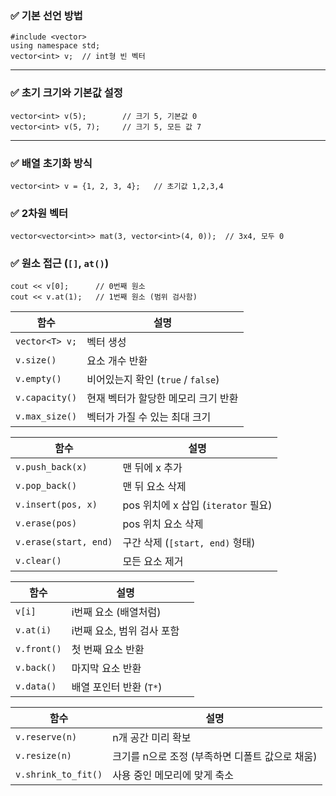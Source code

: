 ### ✅ 기본 선언 방법

```
#include <vector> 
using namespace std;  
vector<int> v;  // int형 빈 벡터
```

---

### ✅ 초기 크기와 기본값 설정

```
vector<int> v(5);        // 크기 5, 기본값 0 
vector<int> v(5, 7);     // 크기 5, 모든 값 7
```

---

### ✅ 배열 초기화 방식

```
vector<int> v = {1, 2, 3, 4};   // 초기값 1,2,3,4
```

### ✅ 2차원 벡터

```
vector<vector<int>> mat(3, vector<int>(4, 0));  // 3x4, 모두 0
```

### ✅ 원소 접근 (`[]`, `at()`)

```
cout << v[0];      // 0번째 원소 
cout << v.at(1);   // 1번째 원소 (범위 검사함)
```

|함수|설명|
|---|---|
|`vector<T> v;`|벡터 생성|
|`v.size()`|요소 개수 반환|
|`v.empty()`|비어있는지 확인 (`true` / `false`)|
|`v.capacity()`|현재 벡터가 할당한 메모리 크기 반환|
|`v.max_size()`|벡터가 가질 수 있는 최대 크기|

| 함수                    | 설명                           |
| --------------------- | ---------------------------- |
| `v.push_back(x)`      | 맨 뒤에 x 추가                    |
| `v.pop_back()`        | 맨 뒤 요소 삭제                    |
| `v.insert(pos, x)`    | pos 위치에 x 삽입 (`iterator` 필요) |
| `v.erase(pos)`        | pos 위치 요소 삭제                 |
| `v.erase(start, end)` | 구간 삭제 (`[start, end)` 형태)    |
| `v.clear()`           | 모든 요소 제거                     |

| 함수          | 설명               |     |
| ----------- | ---------------- | --- |
| `v[i]`      | i번째 요소 (배열처럼)    |     |
| `v.at(i)`   | i번째 요소, 범위 검사 포함 |     |
| `v.front()` | 첫 번째 요소 반환       |     |
| `v.back()`  | 마지막 요소 반환        |     |
| `v.data()`  | 배열 포인터 반환 (`T*`) |     |

|함수|설명|
|---|---|
|`v.reserve(n)`|n개 공간 미리 확보|
|`v.resize(n)`|크기를 n으로 조정 (부족하면 디폴트 값으로 채움)|
|`v.shrink_to_fit()`|사용 중인 메모리에 맞게 축소|